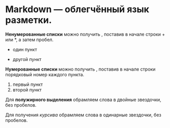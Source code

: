 # Markdown — облегчённый язык разметки.
   **Ненумерованные списки**   можно получить , поставив в начале строки + или *, а затем пробел.
* один пункт
+ другой пункт

**Нумерованные списки** можно получить , поставив в начале строки порядковый номер каждого пункта.

1. первый пункт
2. второй пункт

Для **полужирного выделения** обрамляем слова в двойные звездочки, без пробелов.

Для получения *курсива* обрамляем слова в одинарные звездочки, без пробелов.

